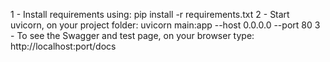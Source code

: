 1 - Install requirements using: pip install -r requirements.txt
2 - Start uvicorn, on your project folder: uvicorn main:app --host 0.0.0.0 --port 80 
3 - To see the Swagger and test page, on your browser type: http://localhost:port/docs

